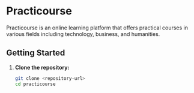 # Practicourse

Practicourse is an online learning platform that offers practical courses in various fields including technology, business, and humanities.

## Getting Started

1. **Clone the repository:**

   ```bash
   git clone <repository-url>
   cd practicourse
